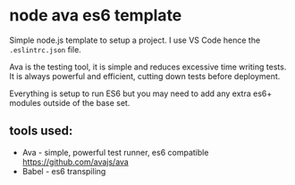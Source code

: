 # node ava es6 template

Simple node.js template to setup a project. I use VS Code hence the ```.eslintrc.json``` file.

Ava is the testing tool, it is simple and reduces excessive time writing tests. It is always powerful and efficient, cutting down tests before deployment.

Everything is setup to run ES6 but you may need to add any extra es6+ modules outside of the base set.   

## tools used: ##
* Ava - simple, powerful test runner, es6 compatible https://github.com/avajs/ava
* Babel - es6 transpiling
